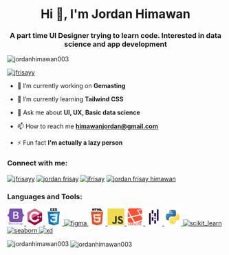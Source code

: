 <h1 align="center">Hi 👋, I'm Jordan Himawan</h1>
<h3 align="center">A part time UI Designer trying to learn code. Interested in data science and app development</h3>

<p align="left"> <img src="https://komarev.com/ghpvc/?username=jordanhimawan003&label=Profile%20views&color=0e75b6&style=flat" alt="jordanhimawan003" /> </p>

<p align="left"> <a href="https://twitter.com/jfrisayy" target="blank"><img src="https://img.shields.io/twitter/follow/jfrisayy?logo=twitter&style=for-the-badge" alt="jfrisayy" /></a> </p>

- 🔭 I’m currently working on **Gemasting**

- 🌱 I’m currently learning **Tailwind CSS**

- 💬 Ask me about **UI, UX, Basic data science**

- 📫 How to reach me **himawanjordan@gmail.com**

- ⚡ Fun fact **I'm actually a lazy person**

<h3 align="left">Connect with me:</h3>
<p align="left">
<a href="https://twitter.com/jfrisayy" target="blank"><img align="center" src="https://raw.githubusercontent.com/rahuldkjain/github-profile-readme-generator/master/src/images/icons/Social/twitter.svg" alt="jfrisayy" height="30" width="40" /></a>
<a href="https://kaggle.com/jordan frisay" target="blank"><img align="center" src="https://raw.githubusercontent.com/rahuldkjain/github-profile-readme-generator/master/src/images/icons/Social/kaggle.svg" alt="jordan frisay" height="30" width="40" /></a>
<a href="https://instagram.com/jfrisay" target="blank"><img align="center" src="https://raw.githubusercontent.com/rahuldkjain/github-profile-readme-generator/master/src/images/icons/Social/instagram.svg" alt="jfrisay" height="30" width="40" /></a>
<a href="https://dribbble.com/jordan frisay himawan" target="blank"><img align="center" src="https://raw.githubusercontent.com/rahuldkjain/github-profile-readme-generator/master/src/images/icons/Social/dribbble.svg" alt="jordan frisay himawan" height="30" width="40" /></a>
</p>

<h3 align="left">Languages and Tools:</h3>
<p align="left"> <a href="https://getbootstrap.com" target="_blank" rel="noreferrer"> <img src="https://raw.githubusercontent.com/devicons/devicon/master/icons/bootstrap/bootstrap-plain-wordmark.svg" alt="bootstrap" width="40" height="40"/> </a> <a href="https://www.w3schools.com/cpp/" target="_blank" rel="noreferrer"> <img src="https://raw.githubusercontent.com/devicons/devicon/master/icons/cplusplus/cplusplus-original.svg" alt="cplusplus" width="40" height="40"/> </a> <a href="https://www.w3schools.com/css/" target="_blank" rel="noreferrer"> <img src="https://raw.githubusercontent.com/devicons/devicon/master/icons/css3/css3-original-wordmark.svg" alt="css3" width="40" height="40"/> </a> <a href="https://www.figma.com/" target="_blank" rel="noreferrer"> <img src="https://www.vectorlogo.zone/logos/figma/figma-icon.svg" alt="figma" width="40" height="40"/> </a> <a href="https://www.w3.org/html/" target="_blank" rel="noreferrer"> <img src="https://raw.githubusercontent.com/devicons/devicon/master/icons/html5/html5-original-wordmark.svg" alt="html5" width="40" height="40"/> </a> <a href="https://developer.mozilla.org/en-US/docs/Web/JavaScript" target="_blank" rel="noreferrer"> <img src="https://raw.githubusercontent.com/devicons/devicon/master/icons/javascript/javascript-original.svg" alt="javascript" width="40" height="40"/> </a> <a href="https://laravel.com/" target="_blank" rel="noreferrer"> <img src="https://raw.githubusercontent.com/devicons/devicon/master/icons/laravel/laravel-plain-wordmark.svg" alt="laravel" width="40" height="40"/> </a> <a href="https://pandas.pydata.org/" target="_blank" rel="noreferrer"> <img src="https://raw.githubusercontent.com/devicons/devicon/2ae2a900d2f041da66e950e4d48052658d850630/icons/pandas/pandas-original.svg" alt="pandas" width="40" height="40"/> </a> <a href="https://www.python.org" target="_blank" rel="noreferrer"> <img src="https://raw.githubusercontent.com/devicons/devicon/master/icons/python/python-original.svg" alt="python" width="40" height="40"/> </a> <a href="https://scikit-learn.org/" target="_blank" rel="noreferrer"> <img src="https://upload.wikimedia.org/wikipedia/commons/0/05/Scikit_learn_logo_small.svg" alt="scikit_learn" width="40" height="40"/> </a> <a href="https://seaborn.pydata.org/" target="_blank" rel="noreferrer"> <img src="https://seaborn.pydata.org/_images/logo-mark-lightbg.svg" alt="seaborn" width="40" height="40"/> </a> <a href="https://www.adobe.com/products/xd.html" target="_blank" rel="noreferrer"> <img src="https://cdn.worldvectorlogo.com/logos/adobe-xd.svg" alt="xd" width="40" height="40"/> </a> </p>

<p><img align="left" src="https://github-readme-stats.vercel.app/api/top-langs?username=jordanhimawan003&show_icons=true&locale=en&layout=compact" alt="jordanhimawan003" /></p>

<p>&nbsp;<img align="center" src="https://github-readme-stats.vercel.app/api?username=jordanhimawan003&show_icons=true&locale=en" alt="jordanhimawan003" /></p>
